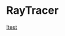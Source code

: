 # RayTracer

<a href="https://github.com/erinvarey/erinvarey.github.io/blob/master/img/NET.jpg"> </a>
[!test](https://github.com/erinvarey/erinvarey.github.io/blob/master/img/NET.jpg)
